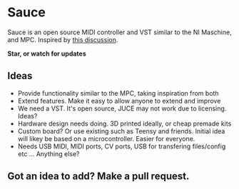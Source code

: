 # Sauce

Sauce is an open source MIDI controller and VST similar to the NI Maschine, and MPC. Inspired by [this discussion](https://www.native-instruments.com/forum/threads/fao-ni-software-developers-i-have-a-solution-to-allow-users-to-define-their-own-chords.339431/).

**Star, or watch for updates**


## Ideas

* Provide functionality similar to the MPC, taking inspiration from both
* Extend features. Make it easy to allow anyone to extend and improve
* We need a VST. It's open source, JUCE may not work due to licensing. Ideas?
* Hardware design needs doing. 3D printed ideally, or cheap premade kits
* Custom board? Or use existing such as Teensy and friends. Initial idea will likey be based on a microcontroller. Easier for everyone.
* Needs USB MIDI, MIDI ports, CV ports, USB for transfering files/config etc ... Anything else?

## Got an idea to add? Make a pull request.
